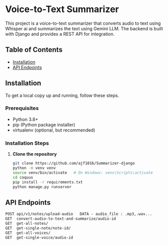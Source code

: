 # Voice-to-Text Summarizer

This project is a voice-to-text summarizer that converts audio to text using Whisper ai and summarizes the text using Gemini LLM. The backend is built with Django and provides a REST API for integration.

## Table of Contents

- [Installation](#installation)
- [API Endpoints](#api-endpoints)

## Installation

To get a local copy up and running, follow these steps.

### Prerequisites

- Python 3.8+
- pip (Python package installer)
- virtualenv (optional, but recommended)

### Installation Steps

1. **Clone the repository**

   ```bash
   git clone https://github.com/ajf1016/Summarizer-django
   python -m venv venv
   source venv/bin/activate   # On Windows: venv\Scripts\activate
   cd coquus
   pip install -r requirements.txt
   python manage.py runserver

## API Endpoints
```markdown
POST api/v1/notes/upload-audio   DATA - audio_file : .mp3,.wav...
GET  convert-audio-to-text-and-summarize/audio-id
GET  get-all-notes/
GET  get-single-note/note-id/
GET  get-all-voices/
GET  get-single-voice/audio-id

